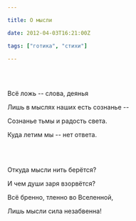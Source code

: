 ```yaml
---

title: О мысли

date: 2012-04-03T16:21:00Z

tags: ["готика", "стихи"]

---
```


<br/><br/>

Всё ложь -- слова, деянья

Лишь в мыслях наших есть сознанье --

Сознанье тьмы и радость света.

Куда летим мы -- нет ответа.

<br/><br/>

Откуда мысли нить берётся?

И чем души заря взорвётся?

Всё бренно, тленно во Вселенной,

Лишь мысли сила незабвенна!